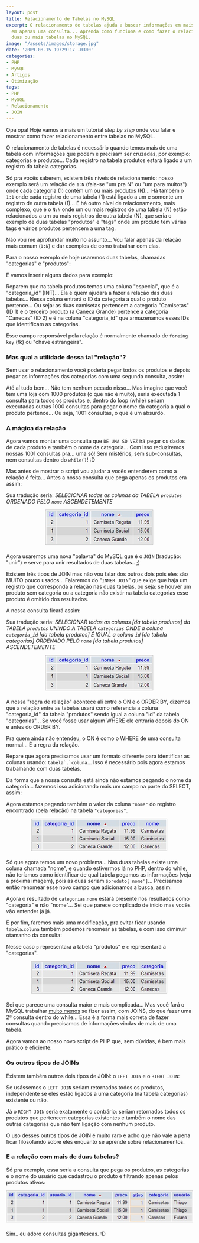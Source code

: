 ```yaml
---
layout: post
title: Relacionamento de Tabelas no MySQL
excerpt: O relacionamento de tabelas ajuda a buscar informações em mais de uma tabela,
  em apenas uma consulta... Aprenda como funciona e como fazer o relacionamento de
  duas ou mais tabelas no MySQL.
image: "/assets/images/storage.jpg"
date: '2009-08-15 19:29:17 -0300'
categories:
- PHP
- MySQL
- Artigos
- Otimização
tags:
- PHP
- MySQL
- Relacionamento
- JOIN
---
```

Opa opa! Hoje vamos a mais um tutorial _step by step_  onde vou falar e mostrar como fazer relacionamento entre tabelas no MySQL.

O relacionamento de tabelas é necessário quando temos mais de uma tabela com informações que podem e precisam ser cruzadas, por exemplo: categorias e produtos... Cada registro na tabela produtos estará ligado a um registro da tabela categorias.

Só pra vocês saberem, existem três níveis de relacionamento: nosso exemplo será um relação de `1:N` (fala-se "um pra N" ou "um para muitos") onde cada categoria (1) contém um ou mais produtos (N)... Há também o `1:1` onde cada registro de uma tabela (1) está ligado a um e somente um registro de outra tabela (1)... E há outro nível de relacionamento, mais complexo, que é o `N:N` onde um ou mais registros de uma tabela (N) estão relacionados a um ou mais registros de outra tabela (N), que seria o exemplo de duas tabelas "produtos" e "tags" onde um produto tem várias tags e vários produtos pertencem a uma tag.

Não vou me aprofundar muito no assunto... Vou falar apenas da relação mais comum (`1:N`) e dar exemplos de como trabalhar com elas.

Para o nosso exemplo de hoje usaremos duas tabelas, chamadas "categorias" e "produtos":

<div data-gist-id="44772beb9a588c2b714e" data-gist-show-loading="false"></div>

E vamos inserir alguns dados para exemplo:

<div data-gist-id="2d303403a177831fe7bd" data-gist-show-loading="false"></div>

Reparem que na tabela produtos temos uma coluna "especial", que é a "categoria_id" (INT)... Ela é quem ajudará a fazer a relação das duas tabelas... Nessa coluna entrará o ID da categoria a qual o produto pertence... Ou seja: as duas camisetas pertencem a categoria "Camisetas" (ID 1) e o terceiro produto (a Caneca Grande) pertence a categoria "Canecas" (ID 2) e é na coluna "categoria_id" que armazenamos esses IDs que identificam as categorias.

Esse campo responsável pela relação é normalmente chamado de `foreing key` (fk) ou "chave estrangeira".

### Mas qual a utilidade dessa tal "relação"?
Sem usar o relacionamento você poderia pegar todos os produtos e depois pegar as informações das categorias com uma segunda consulta, assim:

<div data-gist-id="4eeef6a920f8870fbafc" data-gist-show-loading="false"></div>

Até aí tudo bem... Não tem nenhum pecado nisso... Mas imagine que você tem uma loja com 1000 produtos (o que não é muito), seria executada 1 consulta para todos os produtos e, dentro do loop (while) seriam executadas outras 1000 consultas para pegar o nome da categoria a qual o produto pertence... Ou seja, 1001 consultas, o que é um absurdo.

### A mágica da relação
Agora vamos montar uma consulta que `DE UMA SÓ VEZ` irá pegar os dados de cada produto e também o nome da categoria... Com isso reduziremos nossas 1001 consultas pra... uma só! Sem mistérios, sem sub-consultas, nem consultas dentro do `while()`! :D

Mas antes de mostrar o script vou ajudar a vocês entenderem como a relação é feita... Antes a nossa consulta que pega apenas os produtos era assim:

<div data-gist-id="64a98562eb7183d372f3" data-gist-show-loading="false"></div>

Sua tradução seria: *SELECIONAR todas as colunas da TABELA `produtos` ORDENADO PELO `nome` ASCENDETEMENTE*

<center><img src="/assets/uploads/relacionamento1.jpg" alt="" style="border: 1px solid silver; margin-bottom: 5px" /></center>

Agora usaremos uma nova "palavra" do MySQL que é o `JOIN` (tradução: "unir") e serve para unir resultados de duas tabelas.. ;)

Existem três tipos de JOIN mas não vou falar dos outros dois pois eles são MUITO pouco usados... Falaremos do "`INNER JOIN`" que exige que haja um registro que corresponda a relação nas duas tabelas, ou seja: se houver um produto sem categoria ou a categoria não existir na tabela categorias esse produto é omitido dos resultados.

A nossa consulta ficará assim:

<div data-gist-id="2b009f12f013c2a08798" data-gist-show-loading="false"></div>

Sua tradução seria: *SELECIONAR todas as colunas [da tabela produtos] da TABELA `produtos` UNINDO A TABELA `categorias` ONDE a coluna `categoria_id` [da tabela produtos] É IGUAL a coluna `id` [da tabela categorias] ORDENADO PELO `nome` [da tabela produtos] ASCENDETEMENTE*

<center><img src="/assets/uploads/relacionamento1.jpg" alt="" style="border: 1px solid silver; margin-bottom: 5px" /></center>

A nossa "regra de relação" acontece ali entre o ON e o ORDER BY, dizemos que a relação entre as tabelas usará como referencia a coluna "categoria_id" da tabela "produtos" sendo igual a coluna "id" da tabela "categorias"... Se você fosse usar algum WHERE ele entraria depois do ON e antes do ORDER BY.

Pra quem ainda não entendeu, o ON é como o WHERE de uma consulta normal... É a regra da relação.

Repare que agora precisamos usar um formato diferente para identificar as colunas usando: ``tabela`.`coluna``... Isso é necessário pois agora estamos trabalhando com duas tabelas.

Da forma que a nossa consulta está ainda não estamos pegando o nome da categoria... fazemos isso adicionando mais um campo na parte do SELECT, assim:

<div data-gist-id="a21a537f0b7943dd26cf" data-gist-show-loading="false"></div>

Agora estamos pegando também o valor da coluna `"nome"` do registro encontrado (pela relação) na tabela `"categorias"`.
<center><img src="/assets/uploads/relacionamento2.jpg" alt="" style="border: 1px solid silver; margin-bottom: 5px" /></center>

Só que agora temos um novo problema... Nas duas tabelas existe uma coluna chamada "nome", e quando estivermos lá no PHP, dentro do while, não teríamos como identificar de qual tabela pegamos as informações (veja a próxima imagem), pois as duas seriam `$produto['nome']`... Precisamos então renomear esse novo campo que adicionamos a busca, assim:

<div data-gist-id="d13a93554d8fe8cba2d6" data-gist-show-loading="false"></div>

Agora o resultado de `categorias`.`nome` estará presente nos resultados como "categoria" e não "nome"... Sei que parece complicado de início mas vocês vão entender já já.

E por fim, faremos mais uma modificação, pra evitar ficar usando `tabela`.`coluna` também podemos renomear as tabelas, e com isso diminuir otamanho da consulta:

<div data-gist-id="2b9d02e73fbee80ad5a1" data-gist-show-loading="false"></div>

Nesse caso `p` representará a tabela "produtos" e `c` representará a "categorias".

<center><img src="/assets/uploads/relacionamento3.jpg" alt="" style="border: 1px solid silver; margin-bottom: 5px" /></center>

Sei que parece uma consulta maior e mais complicada... Mas você fará o MySQL trabalhar <u>muito menos</u> se fizer assim, com JOINS, do que fazer uma 2ª consulta dentro do while... Essa é a forma mais correta de fazer consultas quando precisamos de informações vindas de mais de uma tabela.

Agora vamos ao nosso novo script de PHP que, sem dúvidas, é bem mais prático e eficiente:

<div data-gist-id="be9c8843682edee7d9c8" data-gist-show-loading="false"></div>

### Os outros tipos de JOINs
Existem também outros dois tipos de JOIN: o `LEFT JOIN` e o `RIGHT JOIN`:

Se usássemos o `LEFT JOIN` seriam retornados todos os produtos, independente se eles estão ligados a uma categoria (na tabela categorias) existente ou não.

Já o `RIGHT JOIN` seria exatamente o contrário: seriam retornados todos os produtos que pertencem categorias existentes e também o nome das outras categorias que não tem ligação com nenhum produto.

O uso desses outros tipos de JOIN é muito raro e acho que não vale a pena ficar filosofando sobre eles enquanto se aprende sobre relacionamentos.

### E a relação com mais de duas tabelas?
Só pra exemplo, essa seria a consulta que pega os produtos, as categorias e o nome do usuário que cadastrou o produto e filtrando apenas pelos produtos ativos:

<div data-gist-id="f69b48cd1848812ad4f1" data-gist-show-loading="false"></div>

<center><img src="/assets/uploads/relacionamento4.jpg" alt="" style="border: 1px solid silver; margin-bottom: 5px" /></center>

Sim.. eu adoro consultas gigantescas. :D



